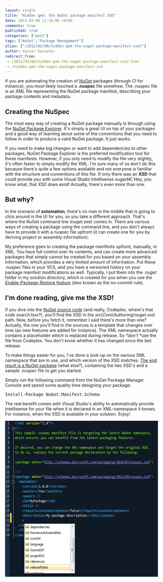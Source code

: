 ```yaml
---
layout: single
title: "Hidden gem: the NuGet package manifest XSD"
date: 2012-03-08 21:16:00 +0100
comments: true
published: true
categories: ["post"]
tags: ["NuGet","Package Management"]
alias: ["/2012/03/08/hidden-gem-the-nuget-package-manifest-xsd/"]
author: Xavier Decoster
redirect_from:
 - /2012/03/08/hidden-gem-the-nuget-package-manifest-xsd/.html
 - /hidden-gem-the-nuget-package-manifest-xsd
---
```

<p>If you are automating the creation of <a href="http://www.nuget.org" target="_blank">NuGet</a> packages (through CI for instance), you most likely touched a <strong>.nuspec</strong> file somehow. The .nuspec file is an XML file representing the NuGet package manifest, describing your package contents and metadata.</p>

<h2>Creating the NuSpec</h2>

<p>The most easy way of creating a NuGet package manually is through using the <a href="http://npe.codeplex.com" target="_blank">NuGet Package Explorer</a>. It's simply a great UI on top of your packages and a good way of learning about some of the conventions that you need to follow in order to produce a valid NuGet package. It just works.</p>

<p>If you need to make big changes or want to add dependencies to other packages, NuGet Package Explorer is the preferred modification tool for these manifests. However, if you only need to modify the file very slightly, it's often faster to simply modify the XML. I'm sure many of us don't do this because there's quite a few options available and not everyone is familiar with the structure and conventions of this file. If only there was an <strong>XSD</strong> that could provide you with some Visual Studio Intellisense sugarâ€¦ Hey, you know what, that XSD does exist! Actually, there's even more than one.</p>

<h2>But why?</h2>

<p>In the scenario of <strong>automation</strong>, there's no man in the middle that is going to click around in the UI for you, so you take a different approach. That's where the NuGet command line (nuget.exe) comes in. There are various ways of creating a package using the command line, and you don't always have to provide it with a nuspec file upfront (it can create one for you by deriving project or assembly information).</p>

<p>My preference goes to creating the package manifests upfront, manually, in XML. You have full control over its contents, and can create more advanced packages that simply cannot be created for you based on your assembly information, which provides a very limited amount of information. Put these .nuspec files in your VCS, and you have a versioned history on your package manifest modifications as well. Typically, I put them into the <em>.nuget</em> folder in my solution directory, which is created for you when you use the <a href="http://blog.davidebbo.com/2011/03/using-nuget-without-committing-packages.html" target="_blank">Enable-Package-Restore feature</a> (also known as the no-commit rule).</p>

<h2>I'm done reading, give me the XSD!</h2>

<p>If you dive into the <a href="http://nuget.codeplex.com/" target="_blank">NuGet source code</a> (and really, Codeplex, where's that code search box?), you'll find the XSD in the <em>src\Core\Authoring\nuget.xsd</em> path. Now, before you fetch it, remember I said there's more than one? Actually, the one you'll find in the sources is a template that changes over time (as new features are added for instance). The XML namespace actually contains a placeholder which is replaced during release. So <em>*don't *</em>use the file from Codeplex. You don't know whether it has changed since the last release.</p>

<p>To make things easier for you, I've done a look-up on the various XML namespace that are in use, and which version of the XSD matches. <a href="https://nuget.org/packages/NuGet.Manifest.Schema/2.0.0" target="_blank">The end result is a NuGet package</a> (what else?), containing the two XSD's and a sample .nuspec file to get you started.</p>

<p>Simply run the following command from the NuGet Package Manager Console and spend some quality time designing your package:</p>

<div class="wlWriterEditableSmartContent" id="scid:f32c3428-b7e9-4f15-a8ea-c502c7ff2e88:2375e2a4-da21-48ba-9753-39baee98e61d" style="margin: 0px; display: inline; float: none; padding: 0px;">
  <pre class="brush: bash;gutter:false;">Install-Package NuGet.Manifest.Schema</pre>
</div>

<p>The real benefit comes with Visual Studio's ability to automatically provide Intellisense for your file when it is declared in an XML-namespace it knows. For instance, when the XSD is available in your solution. Enjoy!</p>

<p><img width="580" height="514" alt="" src="/images/2012-03-08/2012-03-08_2027.png" /></p>

